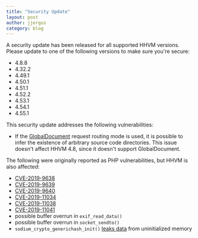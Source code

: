 ```yaml
---
title: "Security Update"
layout: post
author: jjergus
category: blog
---
```


A security update has been released for all supported HHVM versions. Please
update to one of the following versions to make sure you're secure:

- 4.8.8
- 4.32.2
- 4.49.1
- 4.50.1
- 4.51.1
- 4.52.2
- 4.53.1
- 4.54.1
- 4.55.1

This security update addresses the following vulnerabilities:

- If the
  [GlobalDocument](https://github.com/facebook/hhvm/commit/c59a087967633a37c8cd2389d38a0fb7904428e1)
  request routing mode is used, it is possible to infer
  the existence of arbitrary source code directories.
  This issue doesn't affect HHVM 4.8, since it doesn't support GlobalDocument.

The following were originally reported as PHP vulnerabilities, but HHVM is also affected:

- [CVE-2019-9638](https://cve.mitre.org/cgi-bin/cvename.cgi?name=CVE-2019-9638)
- [CVE-2019-9639](https://cve.mitre.org/cgi-bin/cvename.cgi?name=CVE-2019-9639)
- [CVE-2019-9640](https://cve.mitre.org/cgi-bin/cvename.cgi?name=CVE-2019-9640)
- [CVE-2019-11034](https://cve.mitre.org/cgi-bin/cvename.cgi?name=CVE-2019-11034)
- [CVE-2019-11038](https://cve.mitre.org/cgi-bin/cvename.cgi?name=CVE-2019-11038)
- [CVE-2019-11041](https://cve.mitre.org/cgi-bin/cvename.cgi?name=CVE-2019-11041)
- possible buffer overrun in `exif_read_data()`
- possible buffer overrun in `socket_sendto()`
- `sodium_crypto_generichash_init()`
  [leaks data](https://bugs.php.net/bug.php?id=78510) from uninitialized memory
